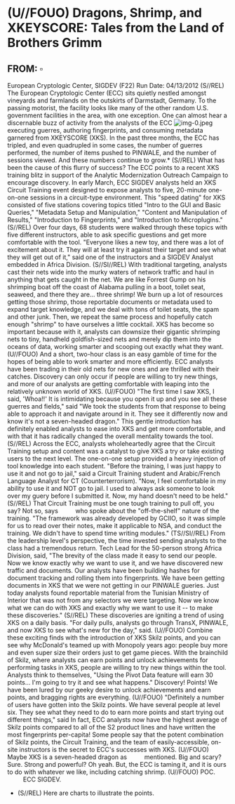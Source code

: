 # (U//FOUO) Dragons, Shrimp, and XKEYSCORE: Tales from the Land of Brothers Grimm 

## FROM: $\square$

European Cryptologic Center, SIGDEV (F22)
Run Date: 04/13/2012
(S//REL) The European Cryptologic Center (ECC) sits quietly nestled amongst vineyards and farmlands on
the outskirts of Darmstadt, Germany. To the passing motorist, the facility looks like many of the other random U.S. government facilities in the area, with one exception. One can almost hear a discernable buzz of activity from the analysts of the ECC
![img-0.jpeg](img-0.jpeg)
executing guerres, authoring fingerprints, and consuming metadata garnered from XKEYSCORE (XKS). In the past three months, the ECC has tripled, and even quadrupled in some cases, the number of guerres performed, the number of items pushed to PINWALE, and the number of sessions viewed. And these numbers continue to grow.*
(S//REL) What has been the cause of this flurry of success? The ECC points to a recent XKS training blitz in support of the Analytic Modernization Outreach Campaign to encourage discovery. In early March, ECC SIGDEV analysts held an XKS Circuit Training event designed to expose analysts to five, 20-minute one-on-one sessions in a circuit-type environment. This "speed dating" for XKS consisted of five stations covering topics titled "Intro to the GUI and Basic Queries," "Metadata Setup and Manipulation," "Content and Manipulation of Results," "Introduction to Fingerprints," and "Introduction to Microplugins."
(S//REL) Over four days, 68 students were walked through these topics with five different instructors, able to ask specific guestions and get more comfortable with the tool. "Everyone likes a new toy, and there was a lot of excitement about it. They will at least try it against their target and see what they will get out of it," said one of the instructors and a SIGDEV Analyst embedded in Africa Division.
(S//SI//REL) With traditional targeting, analysts cast their nets wide into the murky waters of network traffic and haul in anything that gets caught in the net. We are like Forrest Gump on his shrimping boat off the coast of Alabama pulling in a boot, toilet seat, seaweed, and there they are... three shrimp! We burn up a lot of resources getting those shrimp, those reportable documents or metadata used to expand target knowledge, and we deal with tons of toilet seats, the spam and other junk. Then, we repeat the same process and hopefully catch enough "shrimp" to have ourselves a little cocktail. XKS has become so important because with it, analysts can downsize their gigantic shrimping nets to tiny, handheld goldfish-sized nets and merely dip them into the oceans of data, working smarter and scooping out exactly what they want.
(U//FOUO) And a short, two-hour class is an easy gamble of time for the hopes of being able to work smarter and more efficiently. ECC analysts have been trading in their old nets for new ones and are thrilled with their catches. Discovery can only occur if people are willing to try new things, and more of our analysts are getting comfortable with leaping into the relatively unknown world of XKS.
(U//FOUO) "The first time I saw XKS, I said, 'Whoa!!' It is intimidating because you open it up and you see all these guerres and fields," said "We took the students from that response to being able to approach it and navigate around in it. They see it differently now and know it's not a seven-headed dragon." This gentle introduction has definitely enabled analysts to ease into XKS and get more comfortable, and with that it has radically changed the overall mentality towards
the tool.
(S//REL) Across the ECC, analysts wholeheartedly agree that the Circuit Training setup and content was a catalyst to give XKS a try or take existing users to the next level. The one-on-one setup provided a heavy injection of tool knowledge into each student. "Before the training, I was just happy to use it and not go to jail," said a Circuit Training student and Arabic/French Language Analyst for CT (Counterterrorism). "Now, I feel comfortable in my ability to use it and NOT go to jail. I used to always ask someone to look over my guery before I submitted it. Now, my hand doesn't need to be held."
(S//REL) That Circuit Training must be one tough training to pull off, you say? Not so, says $\qquad$ who spoke about the "off-the-shelf" nature of the training. "The framework was already developed by GCIIO, so it was simple for us to read over their notes, make it applicable to NSA, and conduct the training. We didn't have to spend time writing modules."
(TS//SI//REL) From the leadership level's perspective, the time invested sending analysts to the class had a tremendous return. Tech Lead for the 50-person strong Africa Division, said, "The brevity of the class made it easy to send our people. Now we know exactly why we want to use it, and we have discovered new traffic and documents. Our analysts have been building hashes for document tracking and rolling them into fingerprints. We have been getting documents in XKS that we were not getting in our PINWALE gueries. Just today analysts found reportable material from the Tunisian Ministry of Interior that was not from any selectors we were targeting. Now we know what we can do with XKS and exactly why we want to use it -- to make these discoveries."
(S//REL) These discoveries are igniting a trend of using XKS on a daily basis. "For daily pulls, analysts go through TransX, PINWALE, and now XKS to see what's new for the day," said.
(U//FOUO) Combine these exciting finds with the introduction of XKS Skilz points, and you can see why McDonald's teamed up with Monopoly years ago: people buy more and even super size their orders just to get game pieces. With the brainchild of Skilz, where analysts can earn points and unlock achievements for performing tasks in XKS, people are willing to try new things within the tool. Analysts think to themselves, "Using the Pivot Data feature will earn 30 points... I'm going to try it and see what happens." Discovery! Points! We have been lured by our geeky desire to unlock achievements and earn points, and bragging rights are everything.
(U//FOUO) "Definitely a number of users have gotten into the Skilz points. We have several people at level six. They see what they need to do to earn more points and start trying out different things," said In fact, ECC analysts now have the highest average of Skilz points compared to all of the S2 product lines and have written the most fingerprints per-capita! Some people say that the potent combination of Skilz points, the Circuit Training, and the team of easily-accessible, on-site instructors is the secret to ECC's successes with XKS.
(U//FOUO) Maybe XKS is a seven-headed dragon as $\qquad$ mentioned. Big and scary? Sure. Strong and powerful? Oh yeah. But, the ECC is taming it, and it is ours
to do with whatever we like, including catching shrimp.
(U//FOUO) POC. $\qquad$ ECC SIGDEV.

* (S//REL) Here are charts to illustrate the points.
